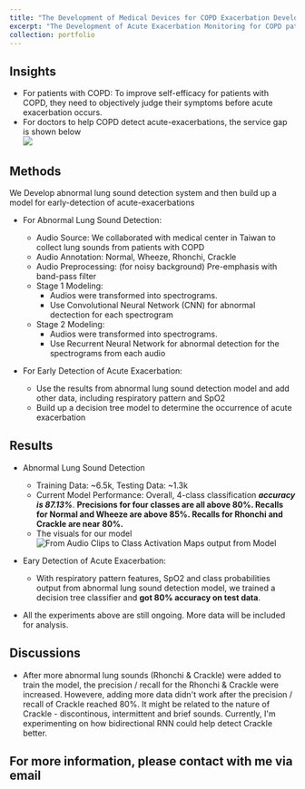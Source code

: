```yaml
---
title: "The Development of Medical Devices for COPD Exacerbation Development Monitoring"
excerpt: "The Development of Acute Exacerbation Monitoring for COPD patients at home<br/><img src='/cfyehprofile/images/COPD_CAM_W.png'>"
collection: portfolio
---
```

 

Insights
---
- For patients with COPD: To improve self-efficacy for patients with COPD, they need to objectively judge their symptoms before acute exacerbation occurs.
- For doctors to help COPD detect acute-exacerbations, the service gap is shown below <br/><img src='/cfyehprofile/images/COPD_service_problem.png'>

Methods
--- 
We Develop abnormal lung sound detection system and then build up a model for early-detection of acute-exacerbations
- For Abnormal Lung Sound Detection:
	* Audio Source: We collaborated with medical center in Taiwan to collect lung sounds from patients with COPD
	* Audio Annotation: Normal, Wheeze, Rhonchi, Crackle
	* Audio Preprocessing: (for noisy background) Pre-emphasis with band-pass filter 
	* Stage 1 Modeling: 
		- Audios were transformed into spectrograms.
		- Use Convolutional Neural Network (CNN) for abnormal dectection for each spectrogram
	* Stage 2 Modeling:
		- Audios were transformed into spectrograms.
		- Use Recurrent Neural Network for abnormal detection for the spectrograms from each audio

- For Early Detection of Acute Exacerbation:
	* Use the results from abnormal lung sound detection model and add other data, including respiratory pattern and SpO2
	* Build up a decision tree model to determine the occurrence of acute exacerbation

Results
---
- Abnormal Lung Sound Detection
	* Training Data: ~6.5k, Testing Data: ~1.3k
	* Current Model Performance: Overall, 4-class classification **_accuracy is 87.13%_**. **Precisions for four classes are all above 80%. Recalls for Normal and Wheeze are above 85%. Recalls for Rhonchi and Crackle are near 80%.**
	* The visuals for our model
	![From Audio Clips to Class Activation Maps output from Model](/cfyehprofile/images/COPD_service_problem.png)

- Eary Detection of Acute Exacerbation:
	* With respiratory pattern features, SpO2 and class probabilities output from abnormal lung sound detection model, we trained a decision tree classifier and **got 80% accuracy on test data**.

- All the experiments above are still ongoing. More data will be included for analysis. 


Discussions
---
- After more abnormal lung sounds (Rhonchi & Crackle) were added to train the model, the precision / recall for the Rhonchi & Crackle were increased. Howevere, adding more data didn't work after the precision / recall of Crackle reached 80%. It might be related to the nature of Crackle - discontinous, intermittent and brief sounds. Currently, I'm experimenting on how bidirectional RNN could help detect Crackle better.

## For more information, please contact with me via email